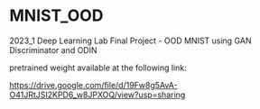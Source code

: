 # MNIST_OOD
2023_1 Deep Learning Lab Final Project - OOD MNIST using GAN Discriminator and ODIN

pretrained weight available at the following link: 

https://drive.google.com/file/d/19Fw8g5AvA-O41JRtJSI2KPD6_w8JPXOQ/view?usp=sharing
